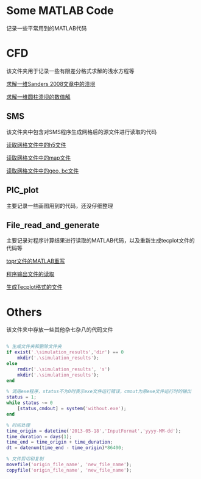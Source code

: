 # Some MATLAB Code
记录一些平常用到的MATLAB代码

# CFD

该文件夹用于记录一些有限差分格式求解的浅水方程等

[求解一维Sanders 2008文章中的溃坝](/CFD/Dam_break_2008.m)

[求解一维圆柱溃坝的数值解](/CFD/FDM_cycle_dam_break.m)



## SMS

该文件夹中包含对SMS程序生成网格后的源文件进行读取的代码

[读取网格文件中的h5文件](/SMS/SMS_h5.m)

[读取网格文件中的map文件](/SMS/SMS_map.m)

[读取网格文件中的geo, bc文件](/File_read_and_generate/topr.m)



## PIC_plot

主要记录一些画图用到的代码，还没仔细整理



## File_read_and_generate

主要记录对程序计算结果进行读取的MATLAB代码，以及重新生成tecplot文件的代码等

[topr文件的MATLAB重写](/File_read_and_generate/topr.m)

[程序输出文件的读取](/File_read_and_generate/result_process.m)

[生成Tecplot格式的文件](/File_read_and_generate/result_generate.m)



# Others

该文件夹中存放一些其他杂七杂八的代码文件

~~~matlab

% 生成文件夹和删除文件夹
if exist('.\simulation_results','dir') == 0
    mkdir('.\simulation_results');
else
    rmdir('.\simulation_results', 's')
    mkdir('.\simulation_results');
end

% 调用exe程序，status不为0时表示exe文件运行错误，cmout为原exe文件运行时的输出
status = 1;
while status ~= 0
    [status,cmdout] = system('without.exe');
end

% 时间处理
time_origin = datetime('2013-05-18','InputFormat','yyyy-MM-dd');
time_duration = days(1);
time_end = time_origin + time_duration;
dt = datenum(time_end - time_origin)*86400;

% 文件剪切和复制
movefile('origin_file_name', 'new_file_name');
copyfile('origin_file_name', 'new_file_name');

~~~